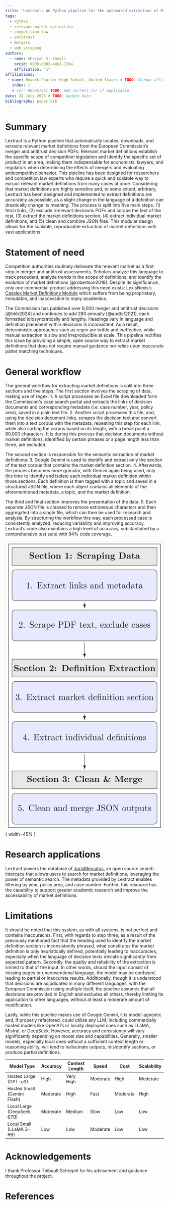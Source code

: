 ```yaml
---
title: 'Lextract: An Python pipeline for the automated extraction of European Commission market definitions'
tags:
  - Python
  - relevant market definition
  - competition law
  - antitrust
  - mergers
  - web scraping
authors:
  - name: Shriyan S. Yamali
    orcid: 0009-0002-4861-7264
    affiliation: "1"
affiliations:
 - name: Newark Charter High School, United States # TODO: Change affiliation
   index: 1
   # ror: 00hx57361 TODO: Add correct ror if applicable
date: 31 July 2025 # TODO: Update Date
bibliography: paper.bib
---
```


# Summary

Lextract is a Python pipeline that automatically locates, downloads, and extracts relevant market definitions from the European Commission’s merger and antitrust decision PDFs. Relevant market definitions establish the specific scope of competition legislation and identify the specific set of product in an area, making them indispensable for economists, lawyers, and regulators when determining the effects of mergers and evaluating anticompetitive behavior. This pipeline has been designed for researchers and competition law experts who require a quick and scalable way to extract relevant market definitions from many cases at once. Considering that market definitions are highly sensitive and, to some extent, arbitrary, Lextract has been designed and implemented to extract definitions are accurately as possible, as a slight change in the language of a definition can drastically change its meaning. The process is split into five main steps: (1) fetch links, (2) exclude irrelevant decisions PDFs and scrape the text of the rest, (3) extract the market definitions section, (4) extract individual market definitions, and (5) clean and combine JSON files. This modular design allows for the scalable, reproducible extraction of market definitions with vast applications.

# Statement of need

Competition authorities routinely delineate the relevant market as a first step in merger and antitrust assessments. Scholars analyze this language to track precedent, analyze trends in the scope of definitions, and identify the evolution of market definitions [@robertson2019]. Despite its significance, only one commercial product addressing this need exists: LexisNexis’s [Caselex Market Definitions Module](https://www.caselex.eu/services/service) which suffers from being proprietary, immutable, and inaccessible to many academics.

The Commission has published over 6,000 merger and antitrust decisions [@bldr2024] and continues to add 280 annually [@apdtsf2021], each formatted idiosyncratically and lengthy. Headings vary in language and definition placement within decisions is inconsistent. As a result, deterministic approaches such as regex are brittle and ineffective, while manual extraction is slow and irreproducible at scale. This pipeline rectifies this issue by providing a simple, open source way to extract market definitions that does not require manual guidance nor relies upon inaccurate patter matching techniques.

# General workflow

The general workflow for extracting market definitions is split into three sections and five steps. The first section involves the scraping of data, making use of regex: 1. A script processes an Excel file downloaded form the Commission's case search portal and extracts the links of decision documents and corresponding metadata (i.e. case number, year, policy area), saved in a plain text file. 2. Another script processes this file, and, using the decision document links, scrapes the decision text and convert them into a text corpus with the metadata, repeating this step for each link, while also sorting the corpus based on its length, with a break point a 80,000 characters. It is during this process that decision documents without market definitions, identified by certain phrases or a page length less than three, are excluded. 

The second section is responsible for the semantic extraction of market definitions: 3. Google Gemini is used to identify and extract only the section of the text corpus that contains the market definition section. 4. Afterwards, the process becomes more granular, with Gemini again being used, only this time to identify and isolate each individual market definition within those sections. Each definition is then tagged with a topic and saved in a structured JSON file, where each object contains all elements of the aforementioned metadata, a topic, and the market definition. 

The third and final section improves the presentation of the data: 5. Each separate JSON file is cleaned to remove extraneous characters and then aggregated into a single file, which can then be used for research and analysis. By structuring the workflow this way, each processed case is consistently analyzed, reducing variability and improving accuracy. Lextract’s code also maintains a high level of accuracy, substantiated by a comprehensive test suite with 94% code coverage.

![Workflow Diagram of Pipeline](images/Lextract_Workflow_Diagram.png){ width=45% }

# Research applications

Lextract powers the database of [JurisMercatus](https://jurismercatus.vercel.app/), an open source search intercace that allows users to search for market definitions, leveraging the power of semantic search. The metadata provided by Lextract enables filtering by year, policy area, and case number. Further, this resource has the capability to support greater academic research and improve the accessability of market definitions.

# Limitations

It should be noted that this system, as with all systems, is not perfect and contains inaccuracies. First, with regards to step three, as a result of the previously mentioned fact that the heading used to identify the market definition section is inconsistently phrased, what constitutes the market definition is only heuristically defined, potentially leading to inaccuracies, especially when the language of decision texts deviate significantly from expected pattern. Secondly, the quality and reliability of the extraction is limited to that of the input. In other words, should the input consist of missing pages or unconventional language, the model may be confused, leading to partial or inaccurate results. Additionally, though it is understood that decisions are adjudicated in many different languages, with the European Commission using multiple itself, the pipeline assumes that all decisions are provided in English and excludes all others, thereby limiting its application to other languages, without at least a moderate amount of modification.

Lastly, while this pipeline makes use of Google Gemini, it is model-agnostic and, if properly refactored, could utilize any LLM, including commercially hosted models like OpenAI’s or locally deployed ones such as LLaMA, Mistral, or DeepSeek. However, accuracy and consistency will vary significantly depending on model size and capabilities. Generally, smaller models, especially local ones without a sufficient context length or reasoning ability, will tend to hallucinate outputs, misidentify sections, or produce partial definitions.

| Model Type                   | Accuracy | Context Length | Speed    | Cost     | Scalability |
| ---------------------------- | -------- | -------------- | -------- | -------- | ----------- |
| Hosted Large (GPT-o3)        | High     | Very High      | Moderate | High     | Moderate    |
| Hosted Small (Gemini Flash)  | Moderate | High           | Fast     | Moderate | High        |
| Local Large (DeepSeek 67B)   | Moderate | Medium         | Slow     | Low      | Low         |
| Local Small (LLaMA 3-8B)     | Low      | Low            | Moderate | Low      | Low         |

# Acknowledgements

I thank Professor Thibault Schrepel for his advisement and guidance throughout the project.

# References


